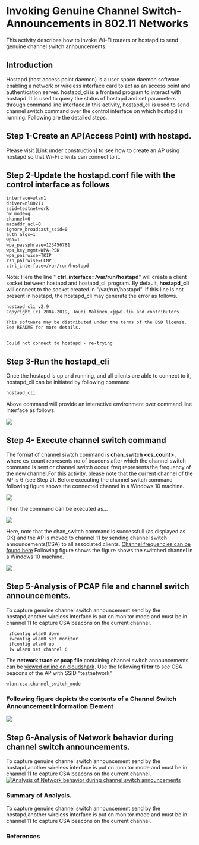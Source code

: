 # Invoking Genuine Channel Switch-Announcements in 802.11 Networks
This activity describes how to invoke Wi-Fi routers or hostapd to send genuine channel switch announcements. 
## Introduction
Hostapd (host access point daemon) is a user space daemon software enabling a network or wireless interface card to act as an access point and authentication server. 
hostapd_cli is a frontend program to interact with hostapd. It is used to query the status of hostapd and set parameters through command line interface.In this activity, hostapd_cli is used to send channel switch command over the control interface on which hostapd is running. Following are the detailed steps..

## Step 1-Create an AP(Access Point) with hostapd.
Please visit [Link under construction] to see how to create an AP using hostapd so that Wi-Fi clients can connect to it.  

## Step 2-Update the hostapd.conf file with the control interface as follows
```
interface=wlan1
driver=nl80211
ssid=testnetwork
hw_mode=g
channel=6
macaddr_acl=0
ignore_broadcast_ssid=0
auth_algs=1
wpa=1
wpa_passphrase=123456781
wpa_key_mgmt=WPA-PSK
wpa_pairwise=TKIP
rsn_pairwise=CCMP
ctrl_interface=/var/run/hostapd

```
Note: Here the line " **ctrl_interface=/var/run/hostapd**" will create a client socket between hostapd and hostapd_cli program. By default, **hostapd_cli** will connect to the socket created in "/var/run/hostapd". If this line is not present in hostapd, the hostapd_cli may generate the error as follows.
```
hostapd_cli v2.9
Copyright (c) 2004-2019, Jouni Malinen <j@w1.fi> and contributors
 
This software may be distributed under the terms of the BSD license.
See README for more details.
 
 
Could not connect to hostapd - re-trying
```
## Step 3-Run the hostapd_cli 
Once the hostapd is up and running, and all clients are able to connect to it, hostapd_cli can be initiated by following command
```
hostapd_cli 
```
Above command will provide an interactive environment over command line interface as follows. 
<p align="left">
  <img src="https://github.com/maneshthankappan/Analysis-of-Genuine-Channel-Switch-Announcements-in-802.11-Networks/blob/main/hostapd_cli_output">
</p>

## Step 4- Execute channel switch command 
The format of channel siwtch command is   **chan_switch <cs_count> <freq>**  , where cs_count represents no.of beacons after which the channel switch command
is sent or channel switch occur. freq represents the frequency of the new channel.For this activity, please note that the current channel of the AP is 6 (see Step 2). Before executing the channel switch command following figure shows the connected channel in a Windows 10 machine.

<p align="left">
  <img src="https://github.com/maneshthankappan/Analysis-of-Genuine-Channel-Switch-Announcements-in-802.11-Networks/blob/main/Channel_info_before_channel_switch.jpg">
</p>
 
 Then the command can be executed as...
 <p align="left">
  <img src="https://github.com/maneshthankappan/Analysis-of-Genuine-Channel-Switch-Announcements-in-802.11-Networks/blob/main/chan_switch_command">
</p>
 
 Here, note that the chan_switch command is successfull (as displayed as OK) and the AP is moved to channel 11 by sending channel switch announcements(CSA) to all associated clients. [Channel frequencies can be found here](https://github.com/maneshthankappan/Analysis-of-Genuine-Channel-Switch-Announcements-in-802.11-Networks/blob/main/channel_frequencies)
 Following figure shows the figure shows the switched channel in a Windows 10 machine.
 <p align="left">
  <img src="https://github.com/maneshthankappan/Analysis-of-Genuine-Channel-Switch-Announcements-in-802.11-Networks/blob/main/Channel_info_after_channel_switch.jpg">
</p>

## **Step 5-Analysis of PCAP file and channel switch announcements**.
To capture genuine channel switch announcement send by the hostapd,another wireless interface is put on monitor mode and must be in channel 11 to capture CSA beacons on the current channel.
```
 ifconfig wlan0 down
 iwconfig wlan0 set monitor
 ifconfig wlan0 up
 iw wlan0 set channel 6
```
The **network trace or pcap file** containing channel switch announcements can be [viewed online on cloudshark](https://www.cloudshark.org/captures/a7843005db21).
Use the following **filter** to see CSA beacons of the AP with SSID "testnetwork"
 ```
wlan.csa.channel_switch_mode
 ```
 ### Following figure depicts the contents of a Channel Switch Announcement Information Element
  <p align="left">
  <img src="https://github.com/maneshthankappan/Analysis-of-Genuine-Channel-Switch-Announcements-in-802.11-Networks/blob/main/Genuine%20_CSA.png">
</p>
 
## **Step 6-Analysis of Network behavior during channel switch announcements**.
To capture genuine channel switch announcement send by the hostapd,another wireless interface is put on monitor mode and must be in channel 11 to capture CSA beacons on the current channel.
 [![Analysis of Network behavior during channel switch announcements](https://i9.ytimg.com/vi_webp/sHM2dwAD1_I/mqdefault.webp?v=60f573ef&sqp=CNDu1YcG&rs=AOn4CLCKVEI35CxxkzQRi-hWc2Db9P19DQ)](https://youtu.be/sHM2dwAD1_I)
 
 ### **Summary of Analysis**.
To capture genuine channel switch announcement send by the hostapd,another wireless interface is put on monitor mode and must be in channel 11 to capture CSA beacons on the current channel.
 
 ### References
